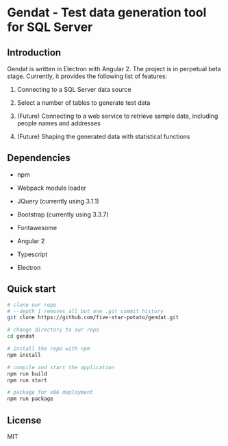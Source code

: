 # Gendat - Test data generation tool for SQL Server

## Introduction

Gendat is written in Electron with Angular 2. The project is in perpetual beta stage. Currently, it provides the following list of features:

1. Connecting to a SQL Server data source

1. Select a number of tables to generate test data

1. (Future) Connecting to a web service to retrieve sample data, including people names and addresses

1. (Future) Shaping the generated data with statistical functions

## Dependencies

- npm

- Webpack module loader

- JQuery (currently using 3.1.1)

- Bootstrap (currently using 3.3.7)

- Fontawesome

- Angular 2

- Typescript

- Electron

## Quick start

```bash
# clone our repo
# --depth 1 removes all but one .git commit history
git clone https://github.com/five-star-potato/gendat.git

# change directory to our repo
cd gendat

# install the repo with npm
npm install

# compile and start the application
npm run build
npm run start

# package for x86 deployment
npm run package
```
## License

MIT



